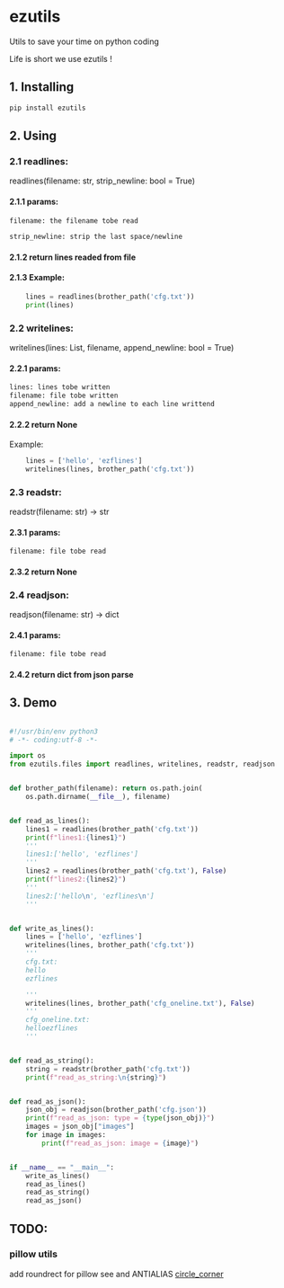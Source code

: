 # ezutils
Utils to save your time on python coding

Life is short we use ezutils !

## 1. Installing
```bash
pip install ezutils
```

## 2. Using

### 2.1 readlines:

readlines(filename: str, strip_newline: bool = True) 

#### 2.1.1 params:
```txt
filename: the filename tobe read

strip_newline: strip the last space/newline


```
#### 2.1.2 return lines readed from file

#### 2.1.3 Example:

```python
    lines = readlines(brother_path('cfg.txt'))
    print(lines)
```


### 2.2 writelines:

writelines(lines: List, filename, append_newline: bool = True) 

#### 2.2.1 params:
```txt
lines: lines tobe written
filename: file tobe written
append_newline: add a newline to each line writtend
```
#### 2.2.2 return None

Example:

```python
    lines = ['hello', 'ezflines']
    writelines(lines, brother_path('cfg.txt'))
```

### 2.3 readstr:

readstr(filename: str) -> str

#### 2.3.1 params:
```txt
filename: file tobe read
```
#### 2.3.2 return None

### 2.4 readjson:

readjson(filename: str) -> dict

#### 2.4.1 params:
```txt
filename: file tobe read
```
#### 2.4.2 return dict from json parse


## 3. Demo

```python

#!/usr/bin/env python3
# -*- coding:utf-8 -*-

import os
from ezutils.files import readlines, writelines, readstr, readjson


def brother_path(filename): return os.path.join(
    os.path.dirname(__file__), filename)


def read_as_lines():
    lines1 = readlines(brother_path('cfg.txt'))
    print(f"lines1:{lines1}")
    '''
    lines1:['hello', 'ezflines']
    '''
    lines2 = readlines(brother_path('cfg.txt'), False)
    print(f"lines2:{lines2}")
    '''
    lines2:['hello\n', 'ezflines\n']
    '''


def write_as_lines():
    lines = ['hello', 'ezflines']
    writelines(lines, brother_path('cfg.txt'))
    '''
    cfg.txt:
    hello
    ezflines

    '''
    writelines(lines, brother_path('cfg_oneline.txt'), False)
    '''
    cfg_oneline.txt:
    helloezflines
    '''


def read_as_string():
    string = readstr(brother_path('cfg.txt'))
    print(f"read_as_string:\n{string}")


def read_as_json():
    json_obj = readjson(brother_path('cfg.json'))
    print(f"read_as_json: type = {type(json_obj)}")
    images = json_obj["images"]
    for image in images:
        print(f"read_as_json: image = {image}")


if __name__ == "__main__":
    write_as_lines()
    read_as_lines()
    read_as_string()
    read_as_json()


```

## TODO:

### pillow utils
add roundrect for pillow
see and ANTIALIAS  [circle_corner](https://www.pyget.cn/p/185266)
